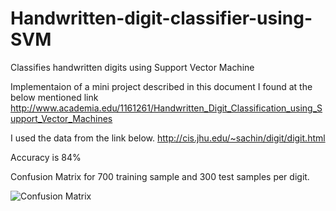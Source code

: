 # Handwritten-digit-classifier-using-SVM
Classifies handwritten digits using Support Vector Machine

Implementaion of a mini project described in this document I found at the below mentioned link
http://www.academia.edu/1161261/Handwritten_Digit_Classification_using_Support_Vector_Machines

I used the data from the link below. 
http://cis.jhu.edu/~sachin/digit/digit.html

Accuracy is 84%

Confusion Matrix  for 700 training sample and 300 test samples per digit. 

![Confusion Matrix](https://raw.githubusercontent.com/harshkn/HandwrittenDigitClassifier/master/confusionmatrix.png "Confusion Matrix")




